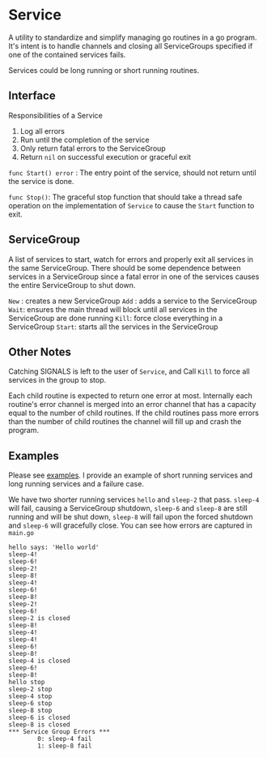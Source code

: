 # Service

A utility to standardize and simplify managing go routines in a go program. It's intent is to handle channels and closing all ServiceGroups specified if one of the contained services fails.

Services could be long running or short running routines.

## Interface

Responsibilities of a Service

1. Log all errors
2. Run until the completion of the service
3. Only return fatal errors to the ServiceGroup
4. Return `nil` on successful execution or graceful exit

`func Start() error` : The entry point of the service, should not return until the service is done.

`func Stop()`: The graceful stop function that should take a thread safe operation on the implementation of `Service` to cause the `Start` function to exit.

## ServiceGroup

A list of services to start, watch for errors and properly exit all services in the same ServiceGroup. There should be some dependence between services in a ServiceGroup since a fatal error in one of the services causes the entire ServiceGroup to shut down.

`New` : creates a new ServiceGroup
`Add` : adds a service to the ServiceGroup
`Wait`: ensures the main thread will block until all services in the ServiceGroup are done running
`Kill`: force close everything in a ServiceGroup
`Start`: starts all the services in the ServiceGroup


## Other Notes

Catching SIGNALS is left to the user of `Service`, and Call `Kill` to force all services in the group to stop.

Each child routine is expected to return one error at most. Internally each routine's error channel is merged into an error channel that has a capacity equal to the number of child routines. If the child routines pass more errors than the number of child routines the channel will fill up and crash the program.


## Examples

Please see [examples](https://github.com/stephenrlouie/service/tree/master/examples). I provide an example of short running services and long running services and a failure case.

We have two shorter running services `hello` and `sleep-2` that pass. `sleep-4` will fail, causing a ServiceGroup shutdown, `sleep-6` and `sleep-8` are still running and will be shut down, `sleep-8` will fail upon the forced shutdown and `sleep-6` will gracefully close. You can see how errors are captured in `main.go`

```
hello says: 'Hello world'
sleep-4!
sleep-6!
sleep-2!
sleep-8!
sleep-4!
sleep-6!
sleep-8!
sleep-2!
sleep-6!
sleep-2 is closed
sleep-8!
sleep-4!
sleep-4!
sleep-6!
sleep-8!
sleep-4 is closed
sleep-6!
sleep-8!
hello stop
sleep-2 stop
sleep-4 stop
sleep-6 stop
sleep-8 stop
sleep-6 is closed
sleep-8 is closed
*** Service Group Errors ***
        0: sleep-4 fail
        1: sleep-8 fail
```
